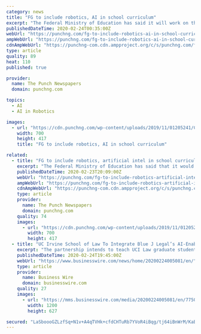```yaml
---
category: news
title: "FG to include robotics, AI in school curriculum"
excerpt: "The Federal Ministry of Education has said it will work on the inclusion of coding, robotics and artificial intelligence in the country’s school curricula so as to take pupils to the 21st Century technology and educational standards. The Minister of State for Education, Chukwuemeka Nwajiuba, stated this in Abuja at the 2019/2020 Nigeria ..."
publishedDateTime: 2020-02-24T00:35:00Z
webUrl: "https://punchng.com/fg-to-include-robotics-ai-in-school-curriculum/"
ampWebUrl: "https://punchng.com/fg-to-include-robotics-ai-in-school-curriculum/amp/"
cdnAmpWebUrl: "https://punchng-com.cdn.ampproject.org/c/s/punchng.com/fg-to-include-robotics-ai-in-school-curriculum/amp/"
type: article
quality: 89
heat: 110
published: true

provider:
  name: The Punch Newspapers
  domain: punchng.com

topics:
  - AI
  - AI in Robotics

images:
  - url: "https://cdn.punchng.com/wp-content/uploads/2019/11/01205241/Chukwuemeka-Nwajiuba.jpg"
    width: 700
    height: 417
    title: "FG to include robotics, AI in school curriculum"

related:
  - title: "FG to include robotics, artificial intel in school curriculum"
    excerpt: "The Federal Ministry of Education has said that it would work on the inclusion of coding, robotics and artificial intelligence into the country’s school curricula so as to take pupils to the 21st Century technology and educational standards. The Minister of State for Education, Chukwuemeka Nwajiuba, stated this in Abuja at the 2019/2020 ..."
    publishedDateTime: 2020-02-23T20:09:00Z
    webUrl: "https://punchng.com/fg-to-include-robotics-artificial-intel-in-school-curriculum/"
    ampWebUrl: "https://punchng.com/fg-to-include-robotics-artificial-intel-in-school-curriculum/amp/"
    cdnAmpWebUrl: "https://punchng-com.cdn.ampproject.org/c/s/punchng.com/fg-to-include-robotics-artificial-intel-in-school-curriculum/amp/"
    type: article
    provider:
      name: The Punch Newspapers
      domain: punchng.com
    quality: 74
    images:
      - url: "https://cdn.punchng.com/wp-content/uploads/2019/11/01205241/Chukwuemeka-Nwajiuba.jpg"
        width: 700
        height: 417
  - title: "UC Irvine School of Law To Integrate Blue J Legal’s AI-Enabled Tax Platform into Curriculum"
    excerpt: "The partnership intends to teach UCI Law graduate students pursuing a degree in tax law about the best methods for implementing artificial intelligence (AI) into their practice. Blue J’s AI-enabled tax platform is one of the first AI integrations of its kind for both UCI Law and other law schools across the United States. The joint effort ..."
    publishedDateTime: 2020-02-24T19:45:00Z
    webUrl: "https://www.businesswire.com/news/home/20200224005081/en/"
    type: article
    provider:
      name: Business Wire
      domain: businesswire.com
    quality: 27
    images:
      - url: "https://mms.businesswire.com/media/20200224005081/en/775000/23/Blue_J_Logo_final_CMYK.jpg"
        width: 1200
        height: 627

secured: "LaSboooGZLzfSq+N1v+A4qTVHk+cfdCHTuRb7YVoR4iBqg/tj64iBnWrM/KaBggKd/RqG6lzhEDdImx/EFLqy0xugUs23tiLjT46ES9oLITaD2Lfx53R4XO874w0Mhq6ef43XIxznFEmXyPcQjaPTTvDfuqG8X2K+K/RyarLQcsEyru7eTrK9qZEYx48mb5kp8vnwPYnB/da3Le5iZbBAVYO2sbdNRGtYlCZNhwWq0wUkVzQjtL8pzWnTA718ZaCCGh1y1JVyHYTzpGqIODIK2+WT2AjME+/bDvMxboxYGwmYIz3i3h25C9ZsdrrAxVn;skCopFhkEw9etg0XMfLxIQ=="
---
```


